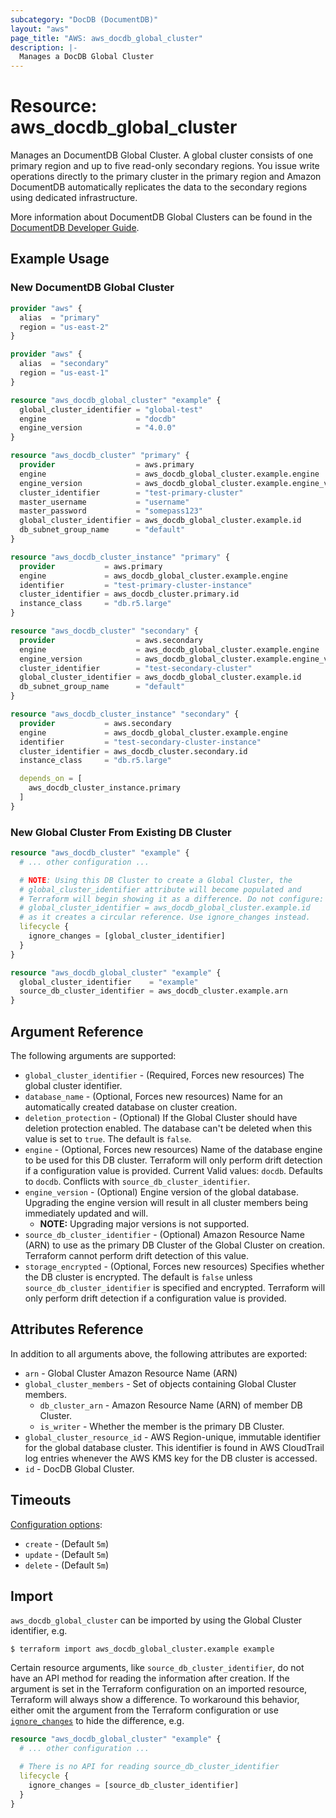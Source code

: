 ```yaml
---
subcategory: "DocDB (DocumentDB)"
layout: "aws"
page_title: "AWS: aws_docdb_global_cluster"
description: |-
  Manages a DocDB Global Cluster
---
```


# Resource: aws_docdb_global_cluster

Manages an DocumentDB Global Cluster. A global cluster consists of one primary region and up to five read-only secondary regions. You issue write operations directly to the primary cluster in the primary region and Amazon DocumentDB automatically replicates the data to the secondary regions using dedicated infrastructure.

More information about DocumentDB Global Clusters can be found in the [DocumentDB Developer Guide](https://docs.aws.amazon.com/documentdb/latest/developerguide/global-clusters.html).

## Example Usage

### New DocumentDB Global Cluster

```terraform
provider "aws" {
  alias  = "primary"
  region = "us-east-2"
}

provider "aws" {
  alias  = "secondary"
  region = "us-east-1"
}

resource "aws_docdb_global_cluster" "example" {
  global_cluster_identifier = "global-test"
  engine                    = "docdb"
  engine_version            = "4.0.0"
}

resource "aws_docdb_cluster" "primary" {
  provider                  = aws.primary
  engine                    = aws_docdb_global_cluster.example.engine
  engine_version            = aws_docdb_global_cluster.example.engine_version
  cluster_identifier        = "test-primary-cluster"
  master_username           = "username"
  master_password           = "somepass123"
  global_cluster_identifier = aws_docdb_global_cluster.example.id
  db_subnet_group_name      = "default"
}

resource "aws_docdb_cluster_instance" "primary" {
  provider           = aws.primary
  engine             = aws_docdb_global_cluster.example.engine
  identifier         = "test-primary-cluster-instance"
  cluster_identifier = aws_docdb_cluster.primary.id
  instance_class     = "db.r5.large"
}

resource "aws_docdb_cluster" "secondary" {
  provider                  = aws.secondary
  engine                    = aws_docdb_global_cluster.example.engine
  engine_version            = aws_docdb_global_cluster.example.engine_version
  cluster_identifier        = "test-secondary-cluster"
  global_cluster_identifier = aws_docdb_global_cluster.example.id
  db_subnet_group_name      = "default"
}

resource "aws_docdb_cluster_instance" "secondary" {
  provider           = aws.secondary
  engine             = aws_docdb_global_cluster.example.engine
  identifier         = "test-secondary-cluster-instance"
  cluster_identifier = aws_docdb_cluster.secondary.id
  instance_class     = "db.r5.large"

  depends_on = [
    aws_docdb_cluster_instance.primary
  ]
}
```

### New Global Cluster From Existing DB Cluster

```terraform
resource "aws_docdb_cluster" "example" {
  # ... other configuration ...

  # NOTE: Using this DB Cluster to create a Global Cluster, the
  # global_cluster_identifier attribute will become populated and
  # Terraform will begin showing it as a difference. Do not configure:
  # global_cluster_identifier = aws_docdb_global_cluster.example.id
  # as it creates a circular reference. Use ignore_changes instead.
  lifecycle {
    ignore_changes = [global_cluster_identifier]
  }
}

resource "aws_docdb_global_cluster" "example" {
  global_cluster_identifier    = "example"
  source_db_cluster_identifier = aws_docdb_cluster.example.arn
}
```

## Argument Reference

The following arguments are supported:

* `global_cluster_identifier` - (Required, Forces new resources) The global cluster identifier.
* `database_name` - (Optional, Forces new resources) Name for an automatically created database on cluster creation.
* `deletion_protection` - (Optional) If the Global Cluster should have deletion protection enabled. The database can't be deleted when this value is set to `true`. The default is `false`.
* `engine` - (Optional, Forces new resources) Name of the database engine to be used for this DB cluster. Terraform will only perform drift detection if a configuration value is provided. Current Valid values: `docdb`. Defaults to `docdb`. Conflicts with `source_db_cluster_identifier`.
* `engine_version` - (Optional) Engine version of the global database. Upgrading the engine version will result in all cluster members being immediately updated and will.
    * **NOTE:** Upgrading major versions is not supported.
* `source_db_cluster_identifier` - (Optional) Amazon Resource Name (ARN) to use as the primary DB Cluster of the Global Cluster on creation. Terraform cannot perform drift detection of this value.
* `storage_encrypted` - (Optional, Forces new resources) Specifies whether the DB cluster is encrypted. The default is `false` unless `source_db_cluster_identifier` is specified and encrypted. Terraform will only perform drift detection if a configuration value is provided.

## Attributes Reference

In addition to all arguments above, the following attributes are exported:

* `arn` - Global Cluster Amazon Resource Name (ARN)
* `global_cluster_members` - Set of objects containing Global Cluster members.
    * `db_cluster_arn` - Amazon Resource Name (ARN) of member DB Cluster.
    * `is_writer` - Whether the member is the primary DB Cluster.
* `global_cluster_resource_id` - AWS Region-unique, immutable identifier for the global database cluster. This identifier is found in AWS CloudTrail log entries whenever the AWS KMS key for the DB cluster is accessed.
* `id` - DocDB Global Cluster.

## Timeouts

[Configuration options](https://developer.hashicorp.com/terraform/language/resources/syntax#operation-timeouts):

* `create` - (Default `5m`)
* `update` - (Default `5m`)
* `delete` - (Default `5m`)

## Import

`aws_docdb_global_cluster` can be imported by using the Global Cluster identifier, e.g.

```
$ terraform import aws_docdb_global_cluster.example example
```

Certain resource arguments, like `source_db_cluster_identifier`, do not have an API method for reading the information after creation. If the argument is set in the Terraform configuration on an imported resource, Terraform will always show a difference. To workaround this behavior, either omit the argument from the Terraform configuration or use [`ignore_changes`](https://www.terraform.io/docs/configuration/meta-arguments/lifecycle.html#ignore_changes) to hide the difference, e.g.

```terraform
resource "aws_docdb_global_cluster" "example" {
  # ... other configuration ...

  # There is no API for reading source_db_cluster_identifier
  lifecycle {
    ignore_changes = [source_db_cluster_identifier]
  }
}
```

